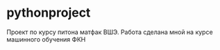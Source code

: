 # pythonproject
Проект по курсу питона матфак ВШЭ. Работа сделана мной на курсе машинного обучения ФКН
